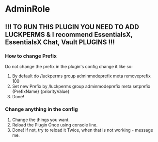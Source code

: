 # AdminRole

## !!! TO RUN THIS PLUGIN YOU NEED TO ADD LUCKPERMS & I recommend EssentialsX, EssentialsX Chat, Vault PLUGINS !!!
 
### How to change Prefix
Do not change the prefix in the plugin's config change it like so:
1. By default do /luckperms group adminmodeprefix meta removeprefix 100
2. Set new Prefix by /luckperms group adminmodeprefix meta setprefix {PrefixName} {priorityValue}
3. Done!

### Change anything in the config
1. Change the things you want.
2. Reload the Plugin Once using console line.
3. Done! If not, try to reload it Twice, when that is not working - message me.
